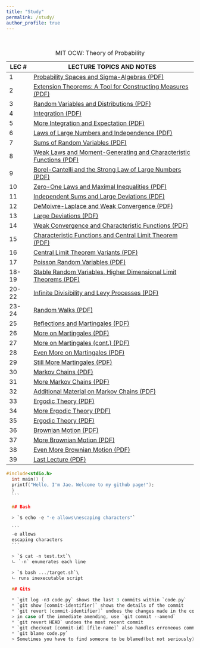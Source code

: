 ```yaml
---
title: "Study"
permalink: /study/
author_profile: true
---
```


  <br>

  <table summary="See table caption for summary." class="tablewidth75">
    <caption class="invisible">MIT OCW: Theory of Probability</caption>
    <thead>
      <tr>
        <th scope="col">LEC&nbsp;#</th>
        <th scope="col">LECTURE&nbsp;TOPICS&nbsp;AND&nbsp;NOTES</th>
      </tr>
    </thead>
    <tbody>
      <tr class="row">
        <td>1</td>
        <td><a
            href="https://ocw.mit.edu/courses/mathematics/18-175-theory-of-probability-spring-2014/lecture-slides/MIT18_175S14_Lecture1.pdf">Probability
            Spaces and Sigma-Algebras (PDF)</a></td>
      </tr>
      <tr class="alt-row">
        <td>2</td>
        <td><a
            href="https://ocw.mit.edu/courses/mathematics/18-175-theory-of-probability-spring-2014/lecture-slides/MIT18_175S14_Lecture2.pdf">Extension
            Theorems: A Tool for Constructing Measures (PDF)</a></td>
      </tr>
      <tr class="row">
        <td>3</td>
        <td><a
            href="https://ocw.mit.edu/courses/mathematics/18-175-theory-of-probability-spring-2014/lecture-slides/MIT18_175S14_Lecture3.pdf">Random
            Variables and Distributions (PDF)</a></td>
      </tr>
      <tr class="alt-row">
        <td>4</td>
        <td><a
            href="https://ocw.mit.edu/courses/mathematics/18-175-theory-of-probability-spring-2014/lecture-slides/MIT18_175S14_Lecture4.pdf">Integration
            (PDF)</a></td>
      </tr>
      <tr class="row">
        <td>5</td>
        <td><a
            href="https://ocw.mit.edu/courses/mathematics/18-175-theory-of-probability-spring-2014/lecture-slides/MIT18_175S14_Lecture5.pdf">More
            Integration and Expectation (PDF)</a></td>
      </tr>
      <tr class="alt-row">
        <td>6</td>
        <td><a
            href="https://ocw.mit.edu/courses/mathematics/18-175-theory-of-probability-spring-2014/lecture-slides/MIT18_175S14_Lecture6.pdf">Laws
            of Large Numbers and Independence (PDF)</a></td>
      </tr>
      <tr class="row">
        <td>7</td>
        <td><a
            href="https://ocw.mit.edu/courses/mathematics/18-175-theory-of-probability-spring-2014/lecture-slides/MIT18_175S14_Lecture7.pdf">Sums
            of Random Variables (PDF)</a></td>
      </tr>
      <tr class="alt-row">
        <td>8</td>
        <td><a
            href="https://ocw.mit.edu/courses/mathematics/18-175-theory-of-probability-spring-2014/lecture-slides/MIT18_175S14_Lecture8.pdf">Weak
            Laws and Moment-Generating and Characteristic Functions (PDF)</a></td>
      </tr>
      <tr class="row">
        <td>9</td>
        <td><a
            href="https://ocw.mit.edu/courses/mathematics/18-175-theory-of-probability-spring-2014/lecture-slides/MIT18_175S14_Lecture9.pdf">Borel-Cantelli
            and the Strong Law of Large Numbers (PDF)</a></td>
      </tr>
      <tr class="alt-row">
        <td>10</td>
        <td><a
            href="https://ocw.mit.edu/courses/mathematics/18-175-theory-of-probability-spring-2014/lecture-slides/MIT18_175S14_Lecture10.pdf">Zero-One
            Laws and Maximal Inequalities (PDF)</a></td>
      </tr>
      <tr class="row">
        <td>11</td>
        <td><a
            href="https://ocw.mit.edu/courses/mathematics/18-175-theory-of-probability-spring-2014/lecture-slides/MIT18_175S14_Lecture11.pdf">Independent
            Sums and Large Deviations (PDF)</a></td>
      </tr>
      <tr class="alt-row">
        <td>12</td>
        <td><a
            href="https://ocw.mit.edu/courses/mathematics/18-175-theory-of-probability-spring-2014/lecture-slides/MIT18_175S14_Lecture12.pdf">DeMoivre-Laplace
            and Weak Convergence (PDF)</a></td>
      </tr>
      <tr class="row">
        <td>13</td>
        <td><a
            href="https://ocw.mit.edu/courses/mathematics/18-175-theory-of-probability-spring-2014/lecture-slides/MIT18_175S14_Lecture13.pdf">Large
            Deviations (PDF)</a></td>
      </tr>
      <tr class="alt-row">
        <td>14</td>
        <td><a
            href="https://ocw.mit.edu/courses/mathematics/18-175-theory-of-probability-spring-2014/lecture-slides/MIT18_175S14_Lecture14.pdf">Weak
            Convergence and Characteristic Functions (PDF)</a></td>
      </tr>
      <tr class="row">
        <td>15</td>
        <td><a
            href="https://ocw.mit.edu/courses/mathematics/18-175-theory-of-probability-spring-2014/lecture-slides/MIT18_175S14_Lecture15.pdf">Characteristic
            Functions and Central Limit Theorem (PDF)</a></td>
      </tr>
      <tr class="alt-row">
        <td>16</td>
        <td><a
            href="https://ocw.mit.edu/courses/mathematics/18-175-theory-of-probability-spring-2014/lecture-slides/MIT18_175S14_Lecture16.pdf">Central
            Limit Theorem Variants (PDF)</a></td>
      </tr>
      <tr class="row">
        <td>17</td>
        <td><a
            href="https://ocw.mit.edu/courses/mathematics/18-175-theory-of-probability-spring-2014/lecture-slides/MIT18_175S14_Lecture17.pdf">Poisson
            Random Variables (PDF)</a></td>
      </tr>
      <tr class="alt-row">
        <td>18-19</td>
        <td><a
            href="https://ocw.mit.edu/courses/mathematics/18-175-theory-of-probability-spring-2014/lecture-slides/MIT18_175S14_Lecture18.pdf">Stable
            Random Variables, Higher Dimensional Limit Theorems (PDF)</a></td>
      </tr>
      <tr class="row">
        <td>20-22</td>
        <td><a
            href="https://ocw.mit.edu/courses/mathematics/18-175-theory-of-probability-spring-2014/lecture-slides/MIT18_175S14_Lecture20.pdf">Infinite
            Divisibility and Levy Processes (PDF)</a></td>
      </tr>
      <tr class="alt-row">
        <td>23-24</td>
        <td><a
            href="https://ocw.mit.edu/courses/mathematics/18-175-theory-of-probability-spring-2014/lecture-slides/MIT18_175S14_Lecture23.pdf">Random
            Walks (PDF)</a></td>
      </tr>
      <tr class="row">
        <td>25</td>
        <td><a
            href="https://ocw.mit.edu/courses/mathematics/18-175-theory-of-probability-spring-2014/lecture-slides/MIT18_175S14_Lecture25.pdf">Reflections
            and Martingales (PDF)</a></td>
      </tr>
      <tr class="alt-row">
        <td>26</td>
        <td><a
            href="https://ocw.mit.edu/courses/mathematics/18-175-theory-of-probability-spring-2014/lecture-slides/MIT18_175S14_Lecture26.pdf">More
            on Martingales (PDF)</a></td>
      </tr>
      <tr class="row">
        <td>27</td>
        <td><a
            href="https://ocw.mit.edu/courses/mathematics/18-175-theory-of-probability-spring-2014/lecture-slides/MIT18_175S14_Lecture27.pdf">More
            on Martingales (cont.) (PDF)</a></td>
      </tr>
      <tr class="alt-row">
        <td>28</td>
        <td><a
            href="https://ocw.mit.edu/courses/mathematics/18-175-theory-of-probability-spring-2014/lecture-slides/MIT18_175S14_Lecture28.pdf">Even
            More on Martingales (PDF)</a></td>
      </tr>
      <tr class="row">
        <td>29</td>
        <td><a
            href="https://ocw.mit.edu/courses/mathematics/18-175-theory-of-probability-spring-2014/lecture-slides/MIT18_175S14_Lecture29.pdf">Still
            More Martingales (PDF)</a></td>
      </tr>
      <tr class="alt-row">
        <td>30</td>
        <td><a
            href="https://ocw.mit.edu/courses/mathematics/18-175-theory-of-probability-spring-2014/lecture-slides/MIT18_175S14_Lecture30.pdf">Markov
            Chains (PDF)</a></td>
      </tr>
      <tr class="row">
        <td>31</td>
        <td><a
            href="https://ocw.mit.edu/courses/mathematics/18-175-theory-of-probability-spring-2014/lecture-slides/MIT18_175S14_Lecture31.pdf">More
            Markov Chains (PDF)</a></td>
      </tr>
      <tr class="alt-row">
        <td>32</td>
        <td><a
            href="https://ocw.mit.edu/courses/mathematics/18-175-theory-of-probability-spring-2014/lecture-slides/MIT18_175S14_Lecture32.pdf">Additional
            Material on Markov Chains (PDF)</a></td>
      </tr>
      <tr class="row">
        <td>33</td>
        <td><a
            href="https://ocw.mit.edu/courses/mathematics/18-175-theory-of-probability-spring-2014/lecture-slides/MIT18_175S14_Lecture33.pdf">Ergodic
            Theory (PDF)</a></td>
      </tr>
      <tr class="alt-row">
        <td>34</td>
        <td><a
            href="https://ocw.mit.edu/courses/mathematics/18-175-theory-of-probability-spring-2014/lecture-slides/MIT18_175S14_Lecture34.pdf">More
            Ergodic Theory (PDF)</a></td>
      </tr>
      <tr class="row">
        <td>35</td>
        <td><a
            href="https://ocw.mit.edu/courses/mathematics/18-175-theory-of-probability-spring-2014/lecture-slides/MIT18_175S14_Lecture35.pdf">Ergodic
            Theory (PDF)</a></td>
      </tr>
      <tr class="alt-row">
        <td>36</td>
        <td><a
            href="https://ocw.mit.edu/courses/mathematics/18-175-theory-of-probability-spring-2014/lecture-slides/MIT18_175S14_Lecture36.pdf">Brownian
            Motion (PDF)</a></td>
      </tr>
      <tr class="row">
        <td>37</td>
        <td><a
            href="https://ocw.mit.edu/courses/mathematics/18-175-theory-of-probability-spring-2014/lecture-slides/MIT18_175S14_Lecture37.pdf">More
            Brownian Motion (PDF)</a></td>
      </tr>
      <tr class="alt-row">
        <td>38</td>
        <td><a
            href="https://ocw.mit.edu/courses/mathematics/18-175-theory-of-probability-spring-2014/lecture-slides/MIT18_175S14_Lecture38.pdf">Even
            More Brownian Motion (PDF)</a></td>
      </tr>
      <tr class="row">
        <td>39</td>
        <td><a
            href="https://ocw.mit.edu/courses/mathematics/18-175-theory-of-probability-spring-2014/lecture-slides/MIT18_175S14_Lecture39.pdf">Last
            Lecture (PDF)</a></td>
      </tr>
    </tbody>
  </table>

  <style>
    code {
      font-size: .75rem;
    }
  </style>

  ```c
  #include<stdio.h>
    int main() {
    printf("Hello, I'm Jae. Welcome to my github page!");
    }
    ```

    ## Bash

    > `$ echo -e "-e allows\nescaping characters"`

    ```
    -e allows
    escaping characters
    ```

    > `$ cat -n test.txt`\
    ㄴ `-n` enumerates each line

    > `$ bash .../target.sh`\
    ㄴ runs inexecutable script

    ## Gits

    * `git log -n3 code.py` shows the last 3 commits within `code.py`
    * `git show [commit-identifier]` shows the details of the commit
    * `git revert [commit-identifier]` undoes the changes made in the commit
    > in case of the immediate amending, use `git commit --amend`
    * `git revert HEAD` undoes the most recent commit
    * `git checkout [commit-id] [file-name]` also handles erroneous commits
    * `git blame code.py`
    > Sometimes you have to find someone to be blamed(but not seriously) for bugs or errors.